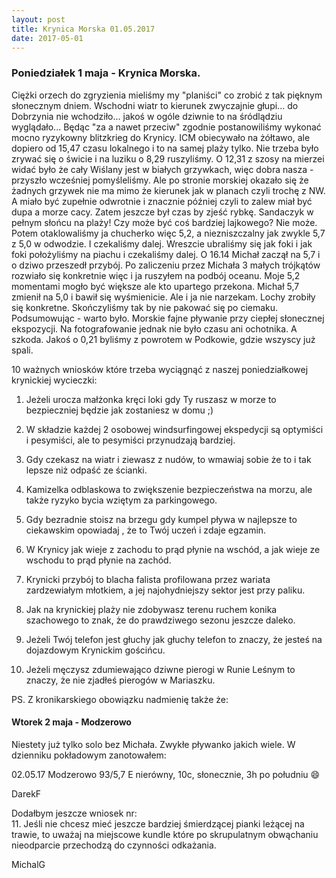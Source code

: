 ```yaml
---
layout: post
title: Krynica Morska 01.05.2017
date: 2017-05-01
---
```


### Poniedziałek 1 maja - Krynica Morska.

Ciężki orzech do zgryzienia mieliśmy my "planiści" co zrobić z tak pięknym słonecznym dniem. Wschodni wiatr to kierunek zwyczajnie głupi... do Dobrzynia nie wchodziło... jakoś w ogóle dziwnie to na śródlądziu wyglądało... Będąc "za a nawet przeciw" zgodnie postanowiliśmy wykonać mocno ryzykowny blitzkrieg do Krynicy. ICM obiecywało na żółtawo, ale dopiero od 15,47 czasu lokalnego i to na samej plaży tylko. Nie trzeba było zrywać się o świcie i na luziku o 8,29 ruszyliśmy. O 12,31 z szosy na mierzei  widać było że cały Wiślany jest w białych grzywkach, więc dobra nasza - przyszło wcześniej pomyśleliśmy. Ale po stronie morskiej okazało się że żadnych grzywek nie ma mimo że kierunek jak w planach czyli trochę z NW. A miało być zupełnie odwrotnie i znacznie później czyli to zalew miał być dupa a morze cacy. Zatem jeszcze był czas by zjeść rybkę. Sandaczyk w pełnym słońcu na plaży! Czy może być coś bardziej lajkowego? Nie może. Potem otaklowaliśmy ja chucherko więc 5,2, a niezniszczalny jak zwykle 5,7 z 5,0 w odwodzie. I czekaliśmy dalej. Wreszcie ubraliśmy się jak foki i jak foki położyliśmy na piachu i czekaliśmy dalej. O 16.14 Michał zaczął na 5,7 i o dziwo przeszedł przybój. Po zaliczeniu przez Michała 3 małych trójkątów rozwiało się konkretnie więc i ja ruszyłem na podbój oceanu. Moje 5,2 momentami mogło być większe ale kto upartego przekona. Michał 5,7 zmienił na 5,0 i bawił się wyśmienicie. Ale i ja nie narzekam. Lochy zrobiły się konkretne. Skończyliśmy tak by nie pakować się po ciemaku. Podsumowując - warto było.  Morskie fajne pływanie przy ciepłej słonecznej ekspozycji. Na fotografowanie jednak nie było czasu ani ochotnika. A szkoda. Jakoś o 0,21 byliśmy z powrotem w Podkowie, gdzie wszyscy już spali.

10 ważnych wniosków które trzeba wyciągnąć z naszej poniedziałkowej krynickiej wycieczki:

1. Jeżeli urocza małżonka kręci loki gdy Ty ruszasz w morze to bezpieczniej będzie jak zostaniesz w domu ;)

2. W składzie każdej 2 osobowej windsurfingowej ekspedycji są optymiści i pesymiści, ale to pesymiści przynudzają bardziej.

3. Gdy czekasz na wiatr i ziewasz z nudów, to wmawiaj sobie że to i tak lepsze niż odpaść ze ścianki.

4. Kamizelka odblaskowa to zwiększenie bezpieczeństwa na morzu, ale także ryzyko bycia wziętym za parkingowego.

5. Gdy bezradnie stoisz na brzegu gdy kumpel pływa w najlepsze to ciekawskim opowiadaj , że to Twój uczeń i zdaje egzamin.

6. W Krynicy jak wieje z zachodu to prąd płynie na wschód, a jak wieje ze wschodu to prąd płynie na zachód.

7. Krynicki przybój to blacha falista profilowana przez wariata zardzewiałym młotkiem, a jej najohydniejszy sektor jest przy paliku.

8. Jak na krynickiej plaży nie zdobywasz terenu ruchem konika szachowego to znak, że do prawdziwego sezonu jeszcze daleko.

9. Jeżeli Twój telefon jest głuchy jak głuchy telefon to znaczy, że jesteś na dojazdowym Krynickim gościńcu.

10. Jeżeli męczysz zdumiewająco dziwne pierogi w Runie Leśnym to znaczy, że nie zjadłeś pierogów w Mariaszku.


PS. Z kronikarskiego obowiązku nadmienię także że:

#### Wtorek 2 maja - Modzerowo

Niestety już tylko solo bez Michała. Zwykłe pływanko jakich wiele.  W dzienniku pokładowym zanotowałem:

02.05.17  Modzerowo 93/5,7   E nierówny, 10c, słonecznie, 3h po południu :smile:  

DarekF  

Dodałbym jeszcze wniosek nr:  
11. Jeśli nie chcesz mieć jeszcze bardziej śmierdzącej pianki leżącej na trawie, to uważaj na miejscowe kundle które po skrupulatnym obwąchaniu nieodparcie przechodzą do czynności odkażania.  

MichalG
